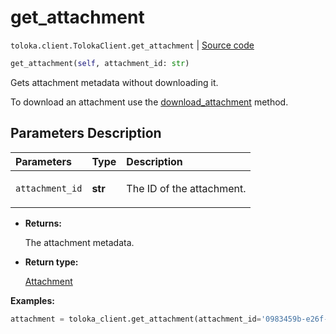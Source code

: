 # get_attachment
`toloka.client.TolokaClient.get_attachment` | [Source code](https://github.com/Toloka/toloka-kit/blob/v1.2.1/src/client/__init__.py#L911)

```python
get_attachment(self, attachment_id: str)
```

Gets attachment metadata without downloading it.


To download an attachment use the [download_attachment](toloka.client.TolokaClient.download_attachment.md) method.

## Parameters Description

| Parameters | Type | Description |
| :----------| :----| :-----------|
`attachment_id`|**str**|<p>The ID of the attachment.</p>

* **Returns:**

  The attachment metadata.

* **Return type:**

  [Attachment](toloka.client.attachment.Attachment.md)

**Examples:**


```python
attachment = toloka_client.get_attachment(attachment_id='0983459b-e26f-42f3-a5fd-6e3feee913e7')
```
